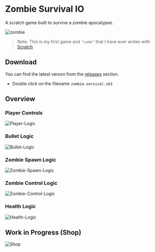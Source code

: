 # Zombie Survival IO

A scratch game built to survive a zombie apocalypse.

![zombie](https://user-images.githubusercontent.com/45475484/58449192-4c605000-80bf-11e9-987c-fb7fe12d0e29.gif)

> Note: This is my first game and `"code"` that I have ever writen with [Scratch](https://scratch.mit.edu/)

## Download

You can find the latest verson from the [releases](https://github.com/PinkInkTV/zombie-survival-io/releases/tag/v0.0.1) section.

- Double click on the filename `zombie-servival.sb3`

## Overview

### Player Controls
![Player-Logic](https://user-images.githubusercontent.com/45475484/58449300-c264b700-80bf-11e9-988c-22a68f0cf483.png)

### Bullet Logic
![Bullet-Logic](https://user-images.githubusercontent.com/45475484/58449395-3901b480-80c0-11e9-835e-95806910b999.png)

### Zombie Spawn Logic

![Zombie-Spawn-Logic](https://user-images.githubusercontent.com/45475484/58449459-7c5c2300-80c0-11e9-86af-1d14b985821c.png)

### Zombie Control Logic

![Zombie-Control-Logic](https://user-images.githubusercontent.com/45475484/58449572-bcbba100-80c0-11e9-9f1f-2601b4e3d4a7.png)


### Health Logic

![Health-Logic](https://user-images.githubusercontent.com/45475484/58449783-0b693b00-80c1-11e9-8552-64823da17cfd.png)


## Work in Progress (Shop)

![Shop](https://user-images.githubusercontent.com/45475484/58449868-44091480-80c1-11e9-9df8-46f3d5103f56.png)
